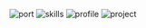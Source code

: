 
![port](https://github.com/user-attachments/assets/2c0bc70b-7ec8-4456-9038-735684524a48)
![skills](https://github.com/user-attachments/assets/ce4c7b96-fa75-4b24-bb2d-779895798e07)
![profile](https://github.com/user-attachments/assets/4daf1318-4679-4247-98f5-3127bd354308)
![project](https://github.com/user-attachments/assets/d9e65214-22a5-4473-b8b0-4a608867dbcd)
